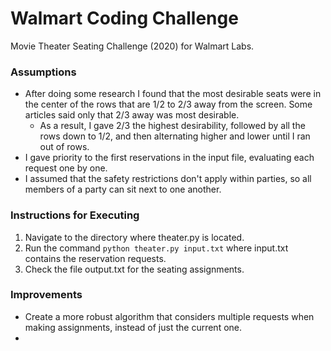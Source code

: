 # Walmart Coding Challenge

Movie Theater Seating Challenge (2020) for Walmart Labs.

### Assumptions

- After doing some research I found that the most desirable seats were in the center of the rows that are 1/2 to 2/3 away from the screen. Some articles said only that 2/3 away was most desirable.
    - As a result, I gave 2/3 the highest desirability, followed by all the rows down to 1/2, and then alternating higher and lower until I ran out of rows.
- I gave priority to the first reservations in the input file, evaluating each request one by one.
- I assumed that the safety restrictions don't apply within parties, so all members of a party can sit next to one another.

### Instructions for Executing

1. Navigate to the directory where theater.py is located.
2. Run the command `python theater.py input.txt` where input.txt contains the reservation requests.
3. Check the file output.txt for the seating assignments.

### Improvements

- Create a more robust algorithm that considers multiple requests when making assignments, instead of just the current one.
- 